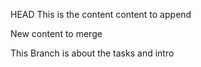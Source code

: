 
 HEAD
This is the content
content to append

New content to merge
 

This Branch is about  the tasks and intro

